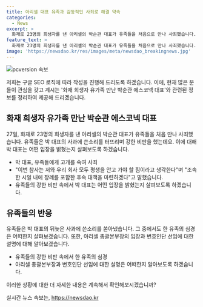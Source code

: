 ```yaml
---
title: 아리셀 대표 유족과 감동적인 사죄로 해결 약속
categories:
  - News
excerpt: >
  화재로 23명의 희생자를 낸 아리셀의 박순관 대표가 유족들을 처음으로 만나 사죄했습니다. 박 대표는 이번 참사는 저와 우리 회사 모두 평생을 안고 가야 할 짐이라고 생각한다며 조속한 시일 내에 후속 대책을 마련하겠다고 말했습니다. 그러나 유족들은 박 대표의 사과에 쓴소리를 쏟아냈으며, 아이가 엄마를 잃어 평생 트라우마를 갖게 될 것이라고 울어붙이는 등 안타까운 모습을 보였습니다. 이에 박 대표는 보상안에 대해 최대한 준비하겠다는 입장을 밝혔습니다.
feature_text: >
  화재로 23명의 희생자를 낸 아리셀의 박순관 대표가 유족들을 처음으로 만나 사죄했습니다. 박 대표는 이번 참사는 저와 우리 회사 모두 평생을 안고 가야 할 짐이라고 생각한다며 조속한 시일 내에 후속 대책을 마련하겠다고 말했습니다. 그러나 유족들은 박 대표의 사과에 쓴소리를 쏟아냈으며, 아이가 엄마를 잃어 평생 트라우마를 갖게 될 것이라고 울어붙이는 등 안타까운 모습을 보였습니다. 이에 박 대표는 보상안에 대해 최대한 준비하겠다는 입장을 밝혔습니다.
image: 'https://newsdao.kr/res/images/meta/newsdao_breakingnews.jpg'
---
```


<p><img src="https://newsdao.kr/res/images/meta/newsdao_breakingnews.jpg" alt="pcversion 속보" /></p>

<p>저희는 구글 SEO 로직에 따라 작성을 진행해 드리도록 하겠습니다. 이에, 현재 많은 분들이 관심을 갖고 계시는 '화재 희생자 유가족 만난 박순관 에스코넥 대표'와 관련된 정보를 정리하여 제공해 드리겠습니다. </p>

<h2 data-ke-size="size26">화재 희생자 유가족 만난 박순관 에스코넥 대표</h2>

<p data-ke-size="size16">27일, 화재로 23명의 희생자를 낸 아리셀의 박순관 대표가 유족들을 처음 만나 사죄했습니다. 유족들은 박 대표의 사과에 쓴소리를 터뜨리며 강한 비판을 했는데요. 이에 대해 박 대표는 어떤 입장을 밝혔는지 살펴보도록 하겠습니다.</p>

<ul>
  <li>박 대표, 유족들에게 고개를 숙여 사죄</li>
  <li> "이번 참사는 저와 우리 회사 모두 평생을 안고 가야 할 짐이라고 생각한다"며 "조속한 시일 내에 장례를 포함한 후속 대책을 마련하겠다"고 말했습니다.</li>
  <li>유족들의 강한 비판 속에서 박 대표는 어떤 입장을 밝혔는지 살펴보도록 하겠습니다.</li>
</ul>

<h2 data-ke-size="size26">유족들의 반응</h2>

<p data-ke-size="size16">유족들은 박 대표의 뒤늦은 사과에 쓴소리를 쏟아냈습니다. 그 중에서도 한 유족의 심경은 어떠한지 살펴보겠습니다. 또한, 아리셀 총괄본부장의 입장과 변호인단 선임에 대한 설명에 대해 알아보겠습니다.</p>

<ul>
  <li>유족들의 강한 비판 속에서 한 유족의 심경</li>
  <li>아리셀 총괄본부장과 변호인단 선임에 대한 설명은 어떠한지 알아보도록 하겠습니다.</li>
</ul>

<p>이러한 상황에 대한 더 자세한 내용은 계속해서 확인해보시겠습니까?</p>
실시간 뉴스 속보는, <a href="https://newsdao.kr" rel="dofollow">https://newsdao.kr</a>


